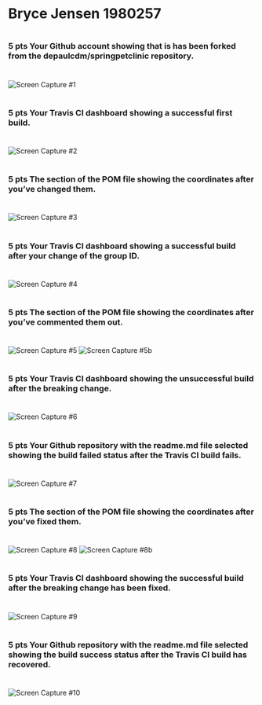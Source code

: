# Bryce Jensen 1980257
#
### 5 pts Your Github account showing that is has been forked from the depaulcdm/springpetclinic repository.
#
![Screen Capture #1](figures/screenCap1.png)


#
### 5 pts Your Travis CI dashboard showing a successful first build.
#
![Screen Capture #2](figures/screenCap2.png)


#
### 5 pts The section of the POM file showing the coordinates after you’ve changed them.
#
![Screen Capture #3](figures/screenCap3.png)


#
### 5 pts Your Travis CI dashboard showing a successful build after your change of the group ID.
#
![Screen Capture #4](figures/screenCap4.png)


#
### 5 pts The section of the POM file showing the coordinates after you’ve commented them out.
#
![Screen Capture #5](figures/screenCap5a.png)
![Screen Capture #5b](figures/screenCap5b.png)


#
### 5 pts Your Travis CI dashboard showing the unsuccessful build after the breaking change.
#
![Screen Capture #6](figures/screenCap6.png)


#
### 5 pts Your Github repository with the readme.md file selected showing the build failed status after the Travis CI build fails.
#
![Screen Capture #7](figures/screenCap7.png)


#
### 5 pts The section of the POM file showing the coordinates after you’ve fixed them.
#
![Screen Capture #8](figures/screenCap8a.png)
![Screen Capture #8b](figures/screenCap8b.png)


#
### 5 pts Your Travis CI dashboard showing the successful build after the breaking change has been fixed.
#
![Screen Capture #9](figures/screenCap9.png)


#
### 5 pts Your Github repository with the readme.md file selected showing the build success status after the Travis CI build has recovered.
#
![Screen Capture #10](figures/screenCap10.png)



